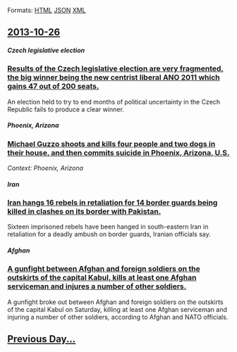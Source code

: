 
Formats: [HTML](2013/10/26/index.html)  [JSON](2013/10/26/index.json)  [XML](2013/10/26/index.xml)  

## [2013-10-26](/news/2013/10/26/index.md)

##### Czech legislative election
### [Results of the Czech legislative election are very fragmented, the big winner being the new centrist liberal ANO 2011 which gains 47 out of 200 seats. ](/news/2013/10/26/results-of-the-czech-legislative-election-are-very-fragmented-the-big-winner-being-the-new-centrist-liberal-ano-2011-which-gains-47-out-of.md)
An election held to try to end months of political uncertainty in the Czech Republic fails to produce a clear winner.

##### Phoenix, Arizona
### [Michael Guzzo shoots and kills four people and two dogs in their house, and then commits suicide in Phoenix, Arizona, U.S. ](/news/2013/10/26/michael-guzzo-shoots-and-kills-four-people-and-two-dogs-in-their-house-and-then-commits-suicide-in-phoenix-arizona-u-s.md)
_Context: Phoenix, Arizona_

##### Iran
### [Iran hangs 16 rebels in retaliation for 14 border guards being killed in clashes on its border with Pakistan. ](/news/2013/10/26/iran-hangs-16-rebels-in-retaliation-for-14-border-guards-being-killed-in-clashes-on-its-border-with-pakistan.md)
Sixteen imprisoned rebels have been hanged in south-eastern Iran in retaliation for a deadly ambush on border guards, Iranian officials say.

##### Afghan
### [A gunfight between Afghan and foreign soldiers on the outskirts of the capital Kabul, kills at least one Afghan serviceman and injures a number of other soldiers. ](/news/2013/10/26/a-gunfight-between-afghan-and-foreign-soldiers-on-the-outskirts-of-the-capital-kabul-kills-at-least-one-afghan-serviceman-and-injures-a-num.md)
A gunfight broke out between Afghan and foreign soldiers on the outskirts of the capital Kabul on Saturday, killing at least one Afghan serviceman and injuring a number of other soldiers, according to Afghan and NATO officials.

## [Previous Day...](/news/2013/10/25/index.md)

